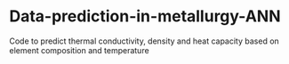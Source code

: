 # Data-prediction-in-metallurgy-ANN
Code to predict thermal conductivity, density and heat capacity based on element composition and temperature
